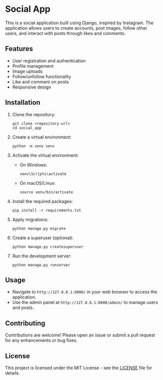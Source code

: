 # Social App

This is a social application built using Django, inspired by Instagram. The application allows users to create accounts, post images, follow other users, and interact with posts through likes and comments.

## Features

- User registration and authentication
- Profile management
- Image uploads
- Follow/unfollow functionality
- Like and comment on posts
- Responsive design

## Installation

1. Clone the repository:
   ```
   git clone <repository-url>
   cd social_app
   ```

2. Create a virtual environment:
   ```
   python -m venv venv
   ```

3. Activate the virtual environment:
   - On Windows:
     ```
     venv\Scripts\activate
     ```
   - On macOS/Linux:
     ```
     source venv/bin/activate
     ```

4. Install the required packages:
   ```
   pip install -r requirements.txt
   ```

5. Apply migrations:
   ```
   python manage.py migrate
   ```

6. Create a superuser (optional):
   ```
   python manage.py createsuperuser
   ```

7. Run the development server:
   ```
   python manage.py runserver
   ```

## Usage

- Navigate to `http://127.0.0.1:8000/` in your web browser to access the application.
- Use the admin panel at `http://127.0.0.1:8000/admin/` to manage users and posts.

## Contributing

Contributions are welcome! Please open an issue or submit a pull request for any enhancements or bug fixes.

## License

This project is licensed under the MIT License - see the [LICENSE](LICENSE) file for details.